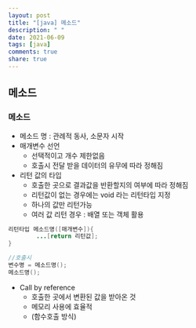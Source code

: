 ```yaml
---
layout: post
title: "[java] 메소드"
description: " "
date: 2021-06-09
tags: [java]
comments: true
share: true
---
```


## 메소드

### 메소드

* 메소드 명 : 관례적 동사, 소문자 시작
* 매개변수 선언
  *  선택적이고 개수 제한없음
  * 호출시 전달 받을 데이터의 유무에 따라 정해짐
* 리턴 값의 타입
  * 호출한 곳으로 결과값을 반환할지의 여부에 따라 정해짐
  * 리턴값이 없는 경우에는 void 라는 리턴타입 지정
  * 하나의 값만 리턴가능
  * 여러 값 리턴 경우 : 배열 또는 객체 활용



```java
리턴타입 메소드명([매개변수]){
		...[return 리턴값];
}

//호출시
변수명 = 메소드명();
메소드명();
```



* Call by reference 
  * 호출한 곳에서 변환된 값을 받아온 것
  * 메모리 사용에 효율적
  * (함수호출 방식)

